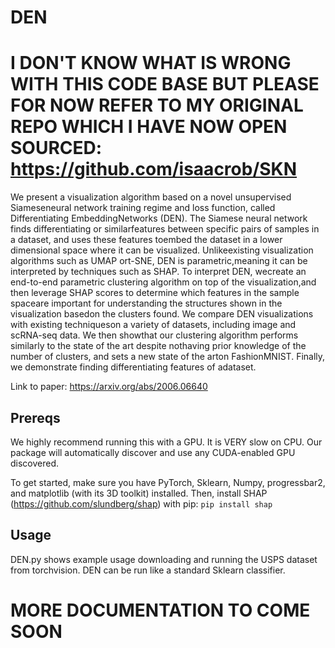 # DEN

# I DON'T KNOW WHAT IS WRONG WITH THIS CODE BASE BUT PLEASE FOR NOW REFER TO MY ORIGINAL REPO WHICH I HAVE NOW OPEN SOURCED: https://github.com/isaacrob/SKN

We present  a visualization  algorithm based  on a  novel  unsupervised Siameseneural network training regime and loss function, called Differentiating EmbeddingNetworks (DEN). The Siamese neural network finds differentiating or similarfeatures between specific pairs of samples in a dataset, and uses these features toembed the dataset in a lower dimensional space where it can be visualized. Unlikeexisting visualization algorithms such as UMAP ort-SNE, DEN is parametric,meaning it can be interpreted by techniques such as SHAP. To interpret DEN, wecreate an end-to-end parametric clustering algorithm on top of the visualization,and then leverage SHAP scores to determine which features in the sample spaceare important for understanding the structures shown in the visualization basedon the clusters found. We compare DEN visualizations with existing techniqueson a variety of datasets, including image and scRNA-seq data.  We then showthat our clustering algorithm performs similarly to the state of the art despite nothaving prior knowledge of the number of clusters, and sets a new state of the arton FashionMNIST. Finally, we demonstrate finding differentiating features of adataset.

Link to paper: https://arxiv.org/abs/2006.06640

## Prereqs

We highly recommend running this with a GPU. It is VERY slow on CPU. Our package will automatically discover and use any CUDA-enabled GPU discovered.

To get started, make sure you have PyTorch, Sklearn, Numpy, progressbar2, and matplotlib (with its 3D toolkit) installed. Then, install SHAP (https://github.com/slundberg/shap) with pip:
`pip install shap`

## Usage

DEN.py shows example usage downloading and running the USPS dataset from torchvision. DEN can be run like a standard Sklearn classifier.

# MORE DOCUMENTATION TO COME SOON
